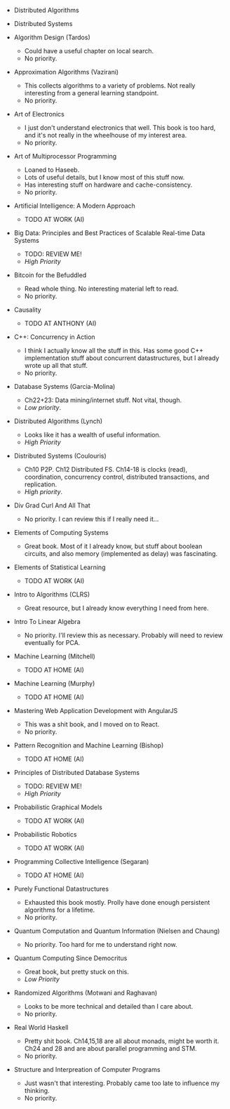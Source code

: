 * Distributed Algorithms
* Distributed Systems

* Algorithm Design (Tardos)
    * Could have a useful chapter on local search.
    * No priority.
* Approximation Algorithms (Vazirani)
    * This collects algorithms to a variety of problems. Not really
      interesting from a general learning standpoint.
    * No priority.
* Art of Electronics
    * I just don't understand electronics that well. This book is too
      hard, and it's not really in the wheelhouse of my interest area.
    * No priority.
* Art of Multiprocessor Programming
    * Loaned to Haseeb.
    * Lots of useful details, but I know most of this stuff now.
    * Has interesting stuff on hardware and cache-consistency.
    * No priority.
* Artificial Intelligence: A Modern Approach
    * TODO AT WORK (AI)
* Big Data: Principles and Best Practices of Scalable Real-time Data Systems
    * TODO: REVIEW ME!
    * *High Priority*
* Bitcoin for the Befuddled
    * Read whole thing. No interesting material left to read.
    * No priority.
* Causality
    * TODO AT ANTHONY (AI)
* C++: Concurrency in Action
    * I think I actually know all the stuff in this. Has some good C++
      implementation stuff about concurrent datastructures, but I
      already wrote up all that stuff.
    * No priority.
* Database Systems (Garcia-Molina)
    * Ch22+23: Data mining/internet stuff. Not vital, though.
    * *Low priority*.
* Distributed Algorithms (Lynch)
    * Looks like it has a wealth of useful information.
    * *High Priority*
* Distributed Systems (Coulouris)
    * Ch10 P2P. Ch12 Distributed FS. Ch14-18 is clocks (read),
      coordination, concurrency control, distributed transactions, and
      replication.
    * *High priority*.
* Div Grad Curl And All That
    * No priority. I can review this if I really need it...
* Elements of Computing Systems
    * Great book. Most of it I already know, but stuff about boolean
      circuits, and also memory (implemented as delay) was fascinating.
* Elements of Statistical Learning
    * TODO AT WORK (AI)
* Intro to Algorithms (CLRS)
    * Great resource, but I already know everything I need from here.
* Intro To Linear Algebra
    * No priority. I'll review this as necessary. Probably will need
      to review eventually for PCA.
* Machine Learning (Mitchell)
    * TODO AT HOME (AI)
* Machine Learning (Murphy)
    * TODO AT HOME (AI)
* Mastering Web Application Development with AngularJS
    * This was a shit book, and I moved on to React.
    * No priority.
* Pattern Recognition and Machine Learning (Bishop)
    * TODO AT HOME (AI)
* Principles of Distributed Database Systems
    * TODO: REVIEW ME!
    * *High Priority*
* Probabilistic Graphical Models
    * TODO AT WORK (AI)
* Probabilistic Robotics
    * TODO AT WORK (AI)
* Programming Collective Intelligence (Segaran)
    * TODO AT HOME (AI)
* Purely Functional Datastructures
    * Exhausted this book mostly. Prolly have done enough persistent
      algorithms for a lifetime.
    * No priority.
* Quantum Computation and Quantum Information (Nielsen and Chaung)
    * No priority. Too hard for me to understand right now.
* Quantum Computing Since Democritus
    * Great book, but pretty stuck on this.
    * *Low Priority*
* Randomized Algorithms (Motwani and Raghavan)
    * Looks to be more technical and detailed than I care about.
    * No priority.
* Real World Haskell
    * Pretty shit book. Ch14,15,18 are all about monads, might be
      worth it. Ch24 and 28 and are about parallel programming and
      STM.
    * No priority.
* Structure and Interpreation of Computer Programs
    * Just wasn't that interesting. Probably came too late to
      influence my thinking.
    * No priority.
